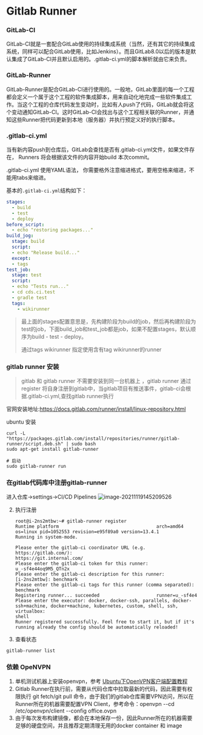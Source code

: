 # Gitlab Runner

### GitLab-CI

GitLab-CI就是一套配合GitLab使用的持续集成系统（当然，还有其它的持续集成系统，同样可以配合GitLab使用，比如Jenkins）。而且GitLab8.0以后的版本是默认集成了GitLab-CI并且默认启用的。.gitlab-ci.yml的脚本解析就由它来负责。



### GitLab-Runner

GitLab-Runner是配合GitLab-CI进行使用的。一般地，GitLab里面的每一个工程都会定义一个属于这个工程的软件集成脚本，用来自动化地完成一些软件集成工作。当这个工程的仓库代码发生变动时，比如有人push了代码，GitLab就会将这个变动通知GitLab-CI。这时GitLab-CI会找出与这个工程相关联的Runner，并通知这些Runner把代码更新到本地（服务器）并执行预定义好的执行脚本。



###  .gitlab-ci.yml

当有新内容push到仓库后，GitLab会查找是否有.gitlab-ci.yml文件，如果文件存在， Runners 将会根据该文件的内容开始build 本次commit。

.gitlab-ci.yml 使用YAML语法， 你需要格外注意缩进格式，要用空格来缩进，不能用tabs来缩进。

基本的`.gitlab-ci.yml`结构如下：

```yaml
stages:
  - build
  - test 
  - deploy
before_script:
  - echo "restoring packages..."
build_jog:
  stage: build
  script:
  - echo "Release build..."
  except:
  - tags
test_job:
  stage: test
  script:
  - echo "Tests run..."
  - cd cds.ci.test
  - gradle test
  tags:
    - wikirunner 
```

> 最上面的stages配置意思是，先构建阶段为build的job，然后再构建阶段为test的job，下面build_job和test_job都是job，如果不配置stages，默认顺序为build - test - deploy。
>
> 通过tags wikirunner 指定使用含有tag wikirunner的runner



### gitlab runner 安装

> gitlab 和 gitlab runner 不需要安装到同一台机器上 ，gitlab runner 通过register 将自身注册到gitlab中，当gitlab项目有推送事件，gitlab-ci会根据.gitlab-ci.yml,查找gitlab runner执行

官网安装地址:https://docs.gitlab.com/runner/install/linux-repository.html

ubuntu 安装

```shell
curl -L "https://packages.gitlab.com/install/repositories/runner/gitlab-runner/script.deb.sh" | sudo bash
sudo apt-get install gitlab-runner

# 启动
sudo gitlab-runner run
```

### 在gitlab代码库中注册gitlab-runner

进入仓库->settings->CI/CD Pipelines  ![image-20211119145209526](/home/yu/code/notes/source/_posts/git/gitlab_runner/image-20211119145209526.png)

2. 执行注册

   ```shell
   root@i-2ns2mtbw:~# gitlab-runner register
   Runtime platform                                    arch=amd64 os=linux pid=1052553 revision=e95f89a0 version=13.4.1
   Running in system-mode.                            
                                                      
   Please enter the gitlab-ci coordinator URL (e.g. https://gitlab.com/):
   https://git.internal.com/
   Please enter the gitlab-ci token for this runner:
   u_-sf4e44oq9M5_QTn2x
   Please enter the gitlab-ci description for this runner:
   [i-2ns2mtbw]: benchmark
   Please enter the gitlab-ci tags for this runner (comma separated):
   benchmark
   Registering runner... succeeded                     runner=u_-sf4e4
   Please enter the executor: docker, docker-ssh, parallels, docker-ssh+machine, docker+machine, kubernetes, custom, shell, ssh, virtualbox:
   shell
   Runner registered successfully. Feel free to start it, but if it's running already the config should be automatically reloaded! 
   
   ```

3.  查看状态

```shell
gitlab-runner list
```



### 依赖 OpeNVPN

1. 单机测试机器上安装openvpn，参考 [Ubuntu下OpenVPN客户端配置教程](https://cwiki.yunify.com/pages/viewpage.action?pageId=52266586)
2. Gitlab Runner在执行前，需要从代码仓库中拉取最新的代码，因此需要有权限执行 git fetch/git pull 命令，由于我们的gitlab仓库需要VPN访问，所以在Runner所在的机器需要配置VPN Client，参考命令：openvpn --cd /etc/openvpn/client --config office.ovpn
3. 由于每次发布构建镜像，都会在本地保存一份，因此Runner所在的机器需要足够的硬盘空间，并且推荐定期清理无用的docker container 和 image
